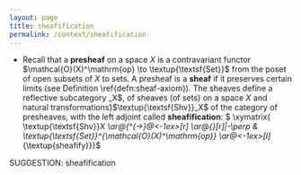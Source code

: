 ```yaml
---
layout: page
title: sheafification
permalink: /context/sheafification
---
```

-  Recall that a **presheaf** on a  space $X$ is a contravariant functor $\mathcal{O}(X)^\mathrm{op} \to \textup{\textsf{Set}}$ from the poset of open subsets of $X$ to sets. A presheaf is a **sheaf** if it preserves certain limits (see Definition \ref{defn:sheaf-axiom}). The sheaves define a reflective subcategory _X$, of sheaves (of sets) on a space $X$ and natural transformations}$\textup{\textsf{Shv}}_X$ of the category of presheaves, with the left adjoint called **sheafification**:
$ \xymatrix{ \textup{\textsf{Shv}}_X \ar@{^(->}@<-1ex>[r] \ar@{}[r]|-\perp & \textup{\textsf{Set}}^{\mathcal{O}(X)^\mathrm{op}} \ar@<-1ex>[l]_{\textup{sheafify}}}$

SUGGESTION: sheafification